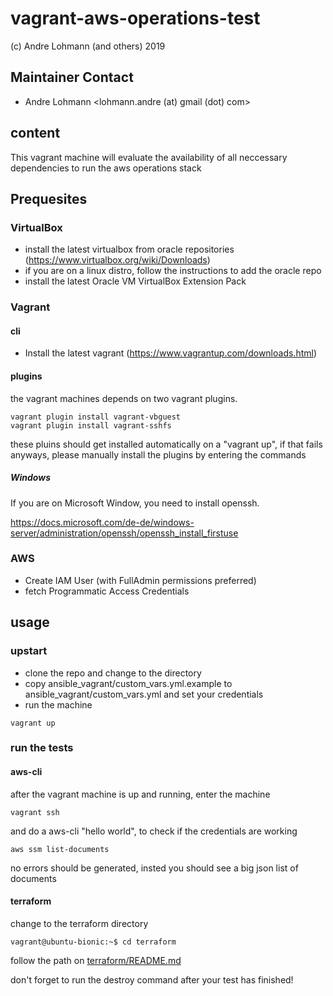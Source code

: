 # vagrant-aws-operations-test

(c) Andre Lohmann (and others) 2019

## Maintainer Contact
 * Andre Lohmann
   <lohmann.andre (at) gmail (dot) com>

## content

This vagrant machine will evaluate the availability of all neccessary dependencies to run the aws operations stack

## Prequesites

### VirtualBox

  * install the latest virtualbox from oracle repositories (https://www.virtualbox.org/wiki/Downloads)
  * if you are on a linux distro, follow the instructions to add the oracle repo
  * install the latest Oracle VM VirtualBox Extension Pack

### Vagrant

#### cli

  * Install the latest vagrant (https://www.vagrantup.com/downloads.html)

#### plugins

the vagrant machines depends on two vagrant plugins.

```
vagrant plugin install vagrant-vbguest
vagrant plugin install vagrant-sshfs
```

these pluins should get installed automatically on a "vagrant up", if that fails anyways, please manually install the plugins by entering the commands

##### Windows

If you are on Microsoft Window, you need to install openssh.

https://docs.microsoft.com/de-de/windows-server/administration/openssh/openssh_install_firstuse

### AWS

  * Create IAM User (with FullAdmin permissions preferred)
  * fetch Programmatic Access Credentials

## usage

### upstart

  * clone the repo and change to the directory
  * copy ansible_vagrant/custom_vars.yml.example to ansible_vagrant/custom_vars.yml and set your credentials
  * run the machine

```
vagrant up
```

### run the tests

#### aws-cli

after the vagrant machine is up and running, enter the machine

```
vagrant ssh
```

and do a aws-cli "hello world", to check if the credentials are working

```
aws ssm list-documents
```

no errors should be generated, insted you should see a big json list of documents

#### terraform

change to the terraform directory

```
vagrant@ubuntu-bionic:~$ cd terraform
```

follow the path on [terraform/README.md](terraform/README.md)

don't forget to run the destroy command after your test has finished!
